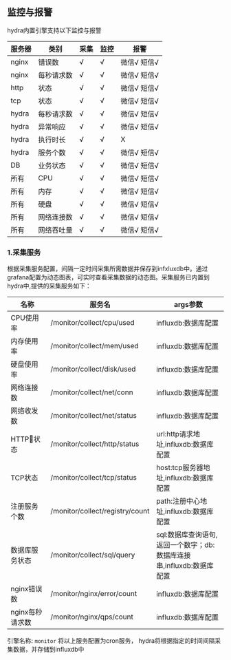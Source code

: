 ## 监控与报警

hydra内置引擎支持以下监控与报警

|服务器|类别|采集|监控|报警|
|----|----|----|----|----|
|nginx|错误数|√|√|微信√ 短信√|
|nginx|每秒请求数|√|√|微信√ 短信√|
|http|状态|√|√|微信√ 短信√|
|tcp|状态|√|√|微信√ 短信√|
|hydra|每秒请求数|√|√|微信√ 短信√|
|hydra|异常响应|√|√|微信√ 短信√|
|hydra|执行时长|√|√|X|
|hydra|服务个数|√|√|微信√ 短信√|
|DB|业务状态|√|√|微信√ 短信√|
|所有|CPU|√|√|微信√ 短信√|
|所有|内存|√|√|微信√ 短信√|
|所有|硬盘|√|√|微信√ 短信√|
|所有|网络连接数|√|√|微信√ 短信√|
|所有|网络吞吐量|√|√|微信√ 短信√|

### 1.采集服务
根据采集服务配置，间隔一定时间采集所需数据并保存到infxluxdb中。通过grafana配置为动态图表，可实时查看采集数据的动态图。采集服务已内置到hydra中,提供的采集服务如下：

|名称|服务名|args参数
|----|-----|----|
|CPU使用率|/monitor/collect/cpu/used|influxdb:数据库配置|
|内存使用率|/monitor/collect/mem/used|influxdb:数据库配置|
|硬盘使用率|/monitor/collect/disk/used|influxdb:数据库配置|
|网络连接数|/monitor/collect/net/conn|influxdb:数据库配置|
|网络收发数|/monitor/collect/net/status|influxdb:数据库配置|
|HTTP状态|/monitor/collect/http/status|url:http请求地址,influxdb:数据库配置|
|TCP状态|/monitor/collect/tcp/status|host:tcp服务器地址,influxdb:数据库配置|
|注册服务个数|/monitor/collect/registry/count|path:注册中心地址,influxdb:数据库配置|
|数据库服务状态|/monitor/collect/sql/query|sql:数据库查询语句,返回一个数字；db:数据库连接串,influxdb:数据库配置|
|nginx错误数|/monitor/nginx/error/count|influxdb:数据库配置|
|nginx每秒请求数|/monitor/nginx/qps/count|influxdb:数据库配置|

 引擎名称: `monitor` 将以上服务配置为cron服务， hydra将根据指定的时间间隔采集数据，并存储到influxdb中

